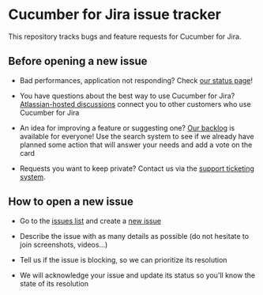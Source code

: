 # Cucumber for Jira issue tracker
This repository tracks bugs and feature requests for Cucumber for Jira. 

## Before opening a new issue

* Bad performances, application not responding? Check [our status page](https://cucumberforjira.statuspage.io/)!

* You have questions about the best way to use Cucumber for Jira? [Atlassian-hosted discussions](https://community.atlassian.com/t5/Marketplace-Apps-Integrations/ct-p/atlassian-marketplace) connect you to other customers who use Cucumber for Jira

* An idea for improving a feature or suggesting one? [Our backlog](https://trello.com/b/smQc7tzd/cucumber-for-jira-what-we-are-cooking-up) is available for everyone! Use the search system to see if we already have planned some action that will answer your needs and add a vote on the card

* Requests you want to keep private? Contact us via the [support ticketing system](https://support.smartbear.com/message/?prod=cucumber_for_jira).

## How to open a new issue

* Go to the [issues list](https://github.com/smartbear/cucumber-for-jira-issue-tracker/issues) and create a [new issue](https://github.com/smartbear/cucumber-for-jira-issue-tracker/issues/new)

* Describe the issue with as many details as possible (do not hesitate to join screenshots, videos...)

* Tell us if the issue is blocking, so we can prioritize its resolution 

* We will acknowledge your issue and update its status so you'll know the state of its resolution

